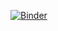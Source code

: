 [![Binder](https://mybinder.org/badge_logo.svg)](https://mybinder.org/v2/gh/pravaliika97/my-first-binder/main)
